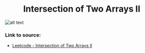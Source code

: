 <h1 align="center">Intersection of Two Arrays II</h1>

![alt text](https://images2.imgbox.com/28/f4/EqgZ05jv_o.png?raw=true)

### Link to source: 
- <a href="https://leetcode.com/problems/intersection-of-two-arrays-ii/">Leetcode - Intersection of Two Arrays II</a>

